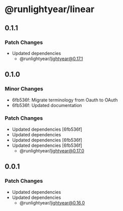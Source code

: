 # @runlightyear/linear

## 0.1.1

### Patch Changes

- Updated dependencies
  - @runlightyear/lightyear@0.17.1

## 0.1.0

### Minor Changes

- 6fb536f: Migrate terminology from Oauth to OAuth
- 6fb536f: Updated documentation

### Patch Changes

- Updated dependencies [6fb536f]
- Updated dependencies
- Updated dependencies [6fb536f]
- Updated dependencies [6fb536f]
  - @runlightyear/lightyear@0.17.0

## 0.0.1

### Patch Changes

- Updated dependencies
- Updated dependencies
  - @runlightyear/lightyear@0.16.0
